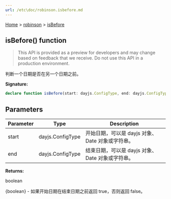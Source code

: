 ```yaml
---
url: /etc\doc/robinson.isbefore.md
---
```

[Home](./index.md) > [robinson](./robinson.md) > [isBefore](./robinson.isbefore.md)

## isBefore() function

> This API is provided as a preview for developers and may change based on feedback that we receive. Do not use this API in a production environment.

判断一个日期是否在另一个日期之前。

**Signature:**

```typescript
declare function isBefore(start: dayjs.ConfigType, end: dayjs.ConfigType): boolean;
```

## Parameters

|  Parameter | Type | Description |
|  --- | --- | --- |
|  start | dayjs.ConfigType | 开始日期，可以是 dayjs 对象、Date 对象或字符串。 |
|  end | dayjs.ConfigType | 结束日期，可以是 dayjs 对象、Date 对象或字符串。 |

**Returns:**

boolean

{boolean} - 如果开始日期在结束日期之前返回 true，否则返回 false。
